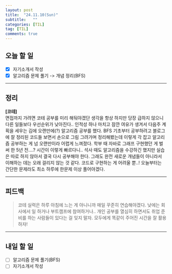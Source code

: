 ```yaml
---
layout: post
title:  "24.11.10(Sun)"
subtitle:   ""
categories: [TIL] 
tag: [TIL]
comments: true
---
```


## 오늘 할 일

- [x] 자기소개서 작성
- [x] 알고리즘 문제 풀기 -> 개념 정리(BFS)

---

## 정리
**[코테]**   
면접까지 가려면 코테 공부를 미리 해둬야겠단 생각을 항상 하지만 당장 급하지 않으니 다른 일들보다 우선순위가 낮아진다..
인적성 하나 마치고 잠깐 여유가 생겨서 다음주 계획을 세우는 김에 오랜만에(?) 알고리즘 공부를 했다.
BFS 기초부터 공부하려고 블로그에 잘 정리된 코드들 보면서 손으로 그림 그려가며 정리해봤는데 이렇게 각 잡고 알고리즘 공부하는 게 넘 오랜만이라 어렵게 느껴졌다.
학부 때 자바로 그래프 구현했던 게 벌써 한 5년 전....? 시간이 이렇게 빠르다니..
석사 때도 알고리즘을 수강하긴 했지만 실습은 따로 하지 않아서 결국 다시 공부해야 한다.
그래도 완전 새로운 개념들이 아니라서 이해하는 데는 오래 걸리지 않는 것 같다. 코드로 구현하는 게 어려울 뿐..!
오늘부터는 간단한 문제라도 최소 하루에 한문제 이상 풀어야겠다.

---

## 피드백
> 코테 실력은 하루 아침에 느는 게 아니니까 매일 꾸준히 연습해야겠다.
낮에는 회사에서 일 하거나 부트캠프에 참여하거나.. 개인 공부를 열심히 하면서도 취업 준비를 하는 사람들이 있다는 걸 잊지 말자.
모두에게 똑같이 주어진 시간을 잘 활용하자!

---

## 내일 할 일

- [ ] 알고리즘 문제 풀기(BFS)
- [ ] 자기소개서 작성